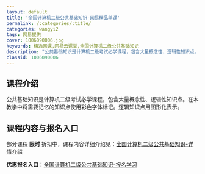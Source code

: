 ```yaml
---
layout: default
title: '全国计算机二级公共基础知识-网易精品单课'
permalink: /:categories/:title/
categories: wangyi2
tags: 网易提供
cover: 1006090006.jpg
keywords: 精选网课,网易云课堂,全国计算机二级公共基础知识
description: "公共基础知识是计算机二级考试必学课程，包含大量概念性、逻辑性知识点。在本教学中将需要记忆的知识点使用彩色字体标记。逻辑知识点用图形化表示。全国计算机二级公共基础知识"
classid: 1006090006
---
```


## 课程介绍

公共基础知识是计算机二级考试必学课程，包含大量概念性、逻辑性知识点。在本教学中将需要记忆的知识点使用彩色字体标记。逻辑知识点用图形化表示。

## 课程内容与报名入口

部分课程 **限时** 折扣中，课程内容详细介绍见：[全国计算机二级公共基础知识-详情介绍](https://study.163.com/course/introduction/1006090006.htm?share=1&shareId=1025206652&utm_campaign=share&utm_medium=iphoneShare&utm_source=&utm_u=1025206652)

**优惠报名入口**：[全国计算机二级公共基础知识-报名学习](https://study.163.com/course/introduction/1006090006.htm?share=1&shareId=1025206652&utm_campaign=share&utm_medium=iphoneShare&utm_source=&utm_u=1025206652)

